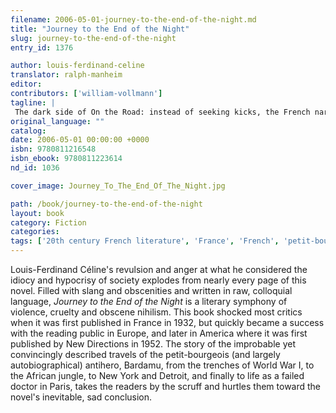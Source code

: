 ```yaml
---
filename: 2006-05-01-journey-to-the-end-of-the-night.md
title: "Journey to the End of the Night"
slug: journey-to-the-end-of-the-night
entry_id: 1376

author: louis-ferdinand-celine
translator: ralph-manheim
editor: 
contributors: ['william-vollmann']
tagline: |
 The dark side of On the Road: instead of seeking kicks, the French narrator travels the globe to find an ever deeper disgust for life.
original_language: ""
catalog: 
date: 2006-05-01 00:00:00 +0000 
isbn: 9780811216548
isbn_ebook: 9780811223614
nd_id: 1036

cover_image: Journey_To_The_End_Of_The_Night.jpg

path: /book/journey-to-the-end-of-the-night
layout: book
category: Fiction
categories: 
tags: ['20th century French literature', 'France', 'French', 'petit-bourgeois', 'travelogue', 'World War II']
---
```

Louis-Ferdinand Céline's revulsion and anger at what he considered the idiocy and hypocrisy of society explodes from nearly every page of this novel. Filled with slang and obscenities and written in raw, colloquial language, *Journey to the End of the Night* is a literary symphony of violence, cruelty and obscene nihilism. This book shocked most critics when it was first published in France in 1932, but quickly became a success with the reading public in Europe, and later in America where it was first published by New Directions in 1952. The story of the improbable yet convincingly described travels of the petit-bourgeois (and largely autobiographical) antihero, Bardamu, from the trenches of World War I, to the African jungle, to New York and Detroit, and finally to life as a failed doctor in Paris, takes the readers by the scruff and hurtles them toward the novel's inevitable, sad conclusion.





